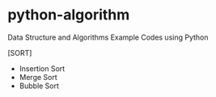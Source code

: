 # python-algorithm
Data Structure and Algorithms Example Codes using Python

[SORT]
- Insertion Sort
- Merge Sort
- Bubble Sort